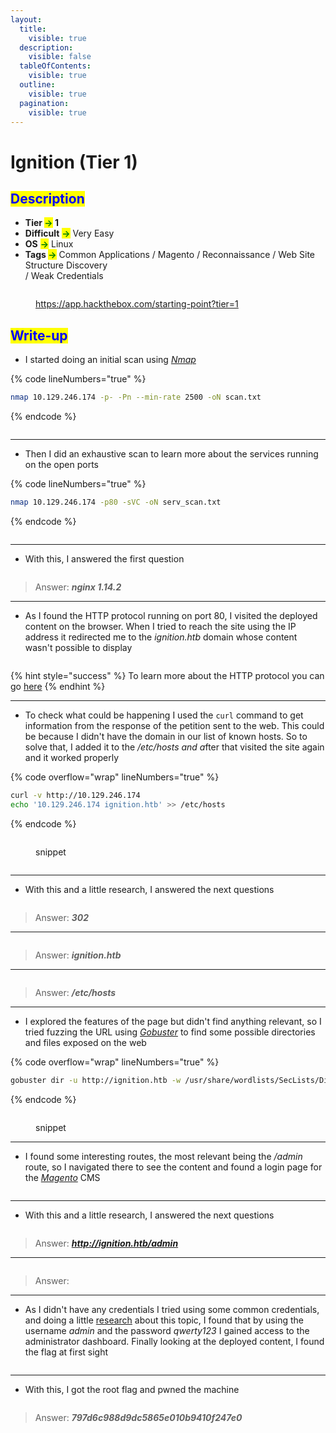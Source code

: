```yaml
---
layout:
  title:
    visible: true
  description:
    visible: false
  tableOfContents:
    visible: true
  outline:
    visible: true
  pagination:
    visible: true
---
```


# Ignition (Tier 1)

## <mark style="color:blue;">Description</mark>

* **Tier&#x20;**<mark style="color:green;">**->**</mark>**&#x20;1**
* **Difficult** <mark style="color:green;">**->**</mark> Very Easy
* **OS** <mark style="color:green;">**->**</mark> Linux
* **Tags&#x20;**<mark style="color:green;">**->**</mark> Common Applications / Magento / Reconnaissance / Web Site Structure Discovery\
  &#x20;             / Weak Credentials

<figure><img src="../../.gitbook/assets/image (685).png" alt=""><figcaption><p><a href="https://app.hackthebox.com/starting-point?tier=1">https://app.hackthebox.com/starting-point?tier=1</a></p></figcaption></figure>

## <mark style="color:blue;">Write-up</mark>

* I started doing an initial scan using [_Nmap_](../../networks/tools-and-utilities.md#nmap)

{% code lineNumbers="true" %}
```bash
nmap 10.129.246.174 -p- -Pn --min-rate 2500 -oN scan.txt
```
{% endcode %}

<figure><img src="../../.gitbook/assets/image (665).png" alt=""><figcaption></figcaption></figure>

***

* Then I did an exhaustive scan to learn more about the services running on the open ports

{% code lineNumbers="true" %}
```bash
nmap 10.129.246.174 -p80 -sVC -oN serv_scan.txt
```
{% endcode %}

<figure><img src="../../.gitbook/assets/image (666).png" alt=""><figcaption></figcaption></figure>

***

* With this, I answered the first question

<figure><img src="../../.gitbook/assets/image (667).png" alt=""><figcaption></figcaption></figure>

> Answer: _**nginx 1.14.2**_

***

* As I found the HTTP protocol running on port 80, I visited the deployed content on the browser. When I tried to reach the site using the IP address it redirected me to the _ignition.htb_ domain whose content wasn't possible to display

<figure><img src="../../.gitbook/assets/image (670).png" alt=""><figcaption></figcaption></figure>

{% hint style="success" %}
To learn more about the HTTP protocol you can go [here](../../networks/protocols/http.md)
{% endhint %}

***

* To check what could be happening I used the `curl` command to get information from the response of the petition sent to the web. This could be because I didn't have the domain in our list of known hosts. So to solve that, I added it to the _/etc/hosts and &#x61;_&#x66;ter that visited the site again and it worked properly

{% code overflow="wrap" lineNumbers="true" %}
```bash
curl -v http://10.129.246.174
echo '10.129.246.174 ignition.htb' >> /etc/hosts
```
{% endcode %}

<figure><img src="../../.gitbook/assets/image (675).png" alt=""><figcaption><p>snippet</p></figcaption></figure>

<figure><img src="../../.gitbook/assets/image (671).png" alt=""><figcaption></figcaption></figure>

***

* With this and a little research, I answered the next questions

<figure><img src="../../.gitbook/assets/image (676).png" alt=""><figcaption></figcaption></figure>

> Answer: _**302**_

***

<figure><img src="../../.gitbook/assets/image (677).png" alt=""><figcaption></figcaption></figure>

> Answer: _**ignition.htb**_

***

<figure><img src="../../.gitbook/assets/image (678).png" alt=""><figcaption></figcaption></figure>

> Answer: _**/etc/hosts**_

***

* I explored the features of the page but didn't find anything relevant, so I tried fuzzing the URL using [_Gobuster_](../../web-exploitation/tools-and-utilities.md#gobuster) to find some possible directories and files exposed on the web

{% code overflow="wrap" lineNumbers="true" %}
```bash
gobuster dir -u http://ignition.htb -w /usr/share/wordlists/SecLists/Discovery/Web-Content/common.txt -o fuzz.txt
```
{% endcode %}

<figure><img src="../../.gitbook/assets/image (681).png" alt=""><figcaption><p>snippet</p></figcaption></figure>

***

* I found some interesting routes, the most relevant being the _/admin_ route, so I navigated there to see the content and found a login page for the [_Magento_](https://business.adobe.com/co/products/magento/magento-commerce.html) CMS

<figure><img src="../../.gitbook/assets/image (679).png" alt=""><figcaption></figcaption></figure>

***

* With this and a little research, I answered the next questions

<figure><img src="../../.gitbook/assets/image (680).png" alt=""><figcaption></figcaption></figure>

> Answer: _**http://ignition.htb/admin**_

***

<figure><img src="../../.gitbook/assets/image (682).png" alt=""><figcaption></figcaption></figure>

> Answer:&#x20;

***

* As I didn't have any credentials I tried using some common credentials, and doing a little [research](https://community.spiceworks.com/t/most-common-passwords-of-2023-the-top-10/963430) about this topic, I found that by using the username _admin_ and the password _qwerty123_ I gained access to the administrator dashboard. Finally looking at the deployed content, I found the flag at first sight

<figure><img src="../../.gitbook/assets/image (683).png" alt=""><figcaption></figcaption></figure>

***

* With this, I got the root flag and pwned the machine

<figure><img src="../../.gitbook/assets/image (245) (1).png" alt=""><figcaption></figcaption></figure>

> Answer: _**797d6c988d9dc5865e010b9410f247e0**_
